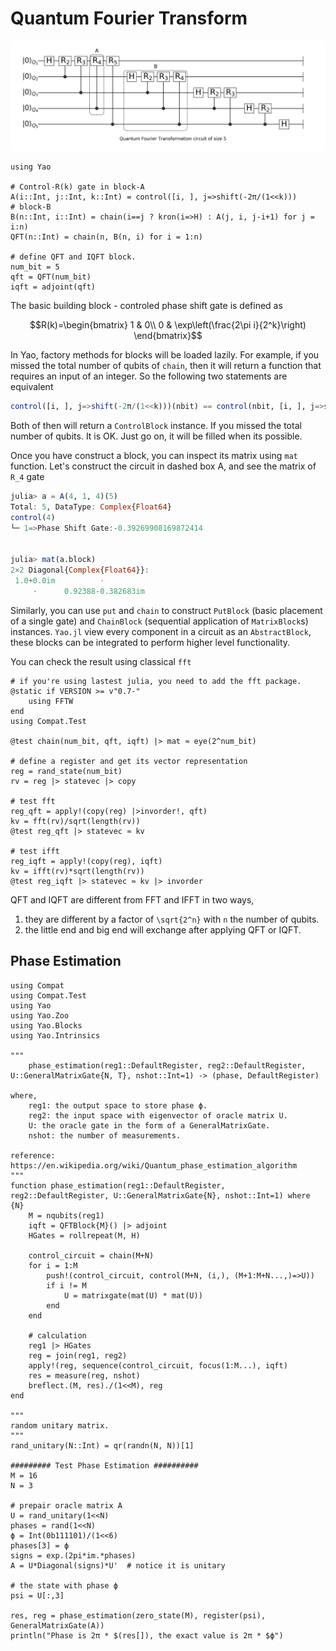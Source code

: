# Quantum Fourier Transform
![ghz](../assets/figures/qft.png)

```@example QFT
using Yao

# Control-R(k) gate in block-A
A(i::Int, j::Int, k::Int) = control([i, ], j=>shift(-2π/(1<<k)))
# block-B
B(n::Int, i::Int) = chain(i==j ? kron(i=>H) : A(j, i, j-i+1) for j = i:n)
QFT(n::Int) = chain(n, B(n, i) for i = 1:n)

# define QFT and IQFT block.
num_bit = 5
qft = QFT(num_bit)
iqft = adjoint(qft)
```

The basic building block - controled phase shift gate is defined as

```math
R(k)=\begin{bmatrix}
1 & 0\\
0 & \exp\left(\frac{2\pi i}{2^k}\right)
\end{bmatrix}
```
In Yao, factory methods for blocks will be loaded lazily. For example, if you missed the total
number of qubits of `chain`, then it will return a function that requires an input of an integer.
So the following two statements are equivalent
```julia
control([i, ], j=>shift(-2π/(1<<k)))(nbit) == control(nbit, [i, ], j=>shift(-2π/(1<<k)))
```
Both of then will return a `ControlBlock` instance. If you missed the total number of qubits. It is OK. Just go on, it will be filled when its possible.

Once you have construct a block, you can inspect its matrix using `mat` function.
Let's construct the circuit in dashed box A, and see the matrix of ``R_4`` gate
```julia
julia> a = A(4, 1, 4)(5)
Total: 5, DataType: Complex{Float64}
control(4)
└─ 1=>Phase Shift Gate:-0.39269908169872414


julia> mat(a.block)
2×2 Diagonal{Complex{Float64}}:
 1.0+0.0im          ⋅         
     ⋅      0.92388-0.382683im
```

Similarly, you can use `put` and `chain` to construct `PutBlock` (basic placement of a single gate) and `ChainBlock` (sequential application of `MatrixBlock`s) instances. `Yao.jl` view every component in a circuit as an `AbstractBlock`, these blocks can be integrated to perform higher level functionality.

You can check the result using classical `fft`
```@example TestQFT
# if you're using lastest julia, you need to add the fft package.
@static if VERSION >= v"0.7-"
    using FFTW
end
using Compat.Test

@test chain(num_bit, qft, iqft) |> mat ≈ eye(2^num_bit)

# define a register and get its vector representation
reg = rand_state(num_bit)
rv = reg |> statevec |> copy

# test fft
reg_qft = apply!(copy(reg) |>invorder!, qft)
kv = fft(rv)/sqrt(length(rv))
@test reg_qft |> statevec ≈ kv

# test ifft
reg_iqft = apply!(copy(reg), iqft)
kv = ifft(rv)*sqrt(length(rv))
@test reg_iqft |> statevec ≈ kv |> invorder
```

QFT and IQFT are different from FFT and IFFT in two ways,

1. they are different by a factor of ``\sqrt{2^n}`` with ``n`` the number of qubits.
2. the little end and big end will exchange after applying QFT or IQFT.


## Phase Estimation

```@example PhaseEstimation
using Compat
using Compat.Test
using Yao
using Yao.Zoo
using Yao.Blocks
using Yao.Intrinsics

"""
    phase_estimation(reg1::DefaultRegister, reg2::DefaultRegister, U::GeneralMatrixGate{N, T}, nshot::Int=1) -> (phase, DefaultRegister)

where,
    reg1: the output space to store phase ϕ.
    reg2: the input space with eigenvector of oracle matrix U.
    U: the oracle gate in the form of a GeneralMatrixGate.
    nshot: the number of measurements.

reference: https://en.wikipedia.org/wiki/Quantum_phase_estimation_algorithm
"""
function phase_estimation(reg1::DefaultRegister, reg2::DefaultRegister, U::GeneralMatrixGate{N}, nshot::Int=1) where {N}
    M = nqubits(reg1)
    iqft = QFTBlock{M}() |> adjoint
    HGates = rollrepeat(M, H)

    control_circuit = chain(M+N)
    for i = 1:M
        push!(control_circuit, control(M+N, (i,), (M+1:M+N...,)=>U))
        if i != M
            U = matrixgate(mat(U) * mat(U))
        end
    end

    # calculation
    reg1 |> HGates
    reg = join(reg1, reg2)
    apply!(reg, sequence(control_circuit, focus(1:M...), iqft)
    res = measure(reg, nshot)
    breflect.(M, res)./(1<<M), reg
end

"""
random unitary matrix.
"""
rand_unitary(N::Int) = qr(randn(N, N))[1]

######### Test Phase Estimation ##########
M = 16
N = 3

# prepair oracle matrix A
U = rand_unitary(1<<N)
phases = rand(1<<N)
ϕ = Int(0b111101)/(1<<6)
phases[3] = ϕ
signs = exp.(2pi*im.*phases)
A = U*Diagonal(signs)*U'  # notice it is unitary

# the state with phase ϕ
psi = U[:,3]

res, reg = phase_estimation(zero_state(M), register(psi), GeneralMatrixGate(A))
println("Phase is 2π * $(res[]), the exact value is 2π * $ϕ")
```
